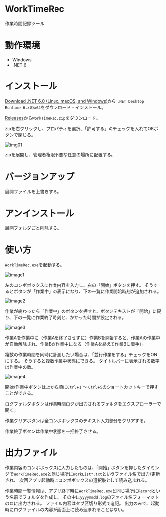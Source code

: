 # WorkTimeRec
作業時間記録ツール

# 動作環境

- Windows
- .NET 6

# インストール

[Download .NET 6.0 (Linux, macOS, and Windows)](https://dotnet.microsoft.com/en-us/download/dotnet/6.0)から
`.NET Desktop Runtime 6.x`の`x64`をダウンロード・インストール。

[Releases](https://github.com/3xKEsGJQsmEQLAfuMv9QikF8i9y7Bf1D6NjguXg/WorkTimeRec/releases)から`WorkTimeRec.zip`をダウンロード。

zipを右クリックし、プロパティを選択、「許可する」のチェックを入れてOKボタンで閉じる。

![img01](https://user-images.githubusercontent.com/99333667/158048370-86ace359-76e7-4ad8-b551-ba03e9e58b92.png)

zipを展開し、管理者権限不要な任意の場所に配置する。

# バージョンアップ

展開ファイルを上書きする。

# アンインストール

展開フォルダごと削除する。

# 使い方

`WorkTimeRec.exe`を起動する。

![image1](https://user-images.githubusercontent.com/99333667/158487157-0a9235f7-ab89-4f79-9f2f-7d8d67ae95c6.png)

左のコンボボックスに作業内容を入力し、右の「開始」ボタンを押す。
そうするとボタンが「作業中」の表示になり、下の一覧に作業開始時刻が追加される。

![image2](https://user-images.githubusercontent.com/99333667/158487199-48d196ad-d30b-4b26-b6d5-27a4c6ad6d21.png)

作業が終わったら「作業中」のボタンを押すと、ボタンテキストが「開始」に戻り、下の一覧に作業終了時刻と、かかった時間が設定される。

![image3](https://user-images.githubusercontent.com/99333667/158487222-6e3ee35a-1e53-49f7-9248-49a37df1840d.png)

作業Aを作業中に（作業Aを終了させずに）作業Bを開始すると、作業Aの作業中が自動解除され、作業Bが作業中になる（作業Aを終えて作業Bに着手）。

複数の作業時間を同時に計測したい場合は、「並行作業をする」チェックをONにする。
そうすると複数作業中状態にできる。
タイトルバーに表示される数字は作業中の数。

![image4](https://user-images.githubusercontent.com/99333667/158487249-a19ee32a-55e3-45e4-84f5-d19fb59163d8.png)

開始/作業中ボタンは上から順に`Ctrl`+`1` ～ `Ctrl`+`5`のショートカットキーで押すことができる。

ログフォルダボタンは作業時間ログが出力されるフォルダをエクスプローラーで開く。

作業クリアボタンは全コンボボックスのテキスト入力部分をクリアする。

作業終了ボタンは作業中状態を一括終了させる。

# 出力ファイル

作業内容のコンボボックスに入力したものは、「開始」ボタンを押したタイミングで`WorkTimeRec.exe`と同じ場所に`WorkList*.txt`というファイル名で出力/更新され、
次回アプリ起動時にコンボボックスの選択肢として読み込まれる。

作業時間一覧情報は、アプリ終了時に`WorkTimeRec.exe`と同じ場所に`Record`という名前でフォルダを作成し、
その中に`yyyymmdd.log`のファイル名フォーマットのロに出力される。
ファイル内容はタブ区切り形式で追記。
出力のみで、起動時にログファイルの内容が画面上に読み込まれることはない。
